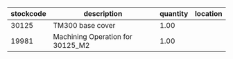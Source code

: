 |stockcode|description|quantity|location|
|---------|-----------|--------|--------|
|30125|TM300 base cover|1.00||
|19981|Machining Operation for 30125_M2|1.00||
